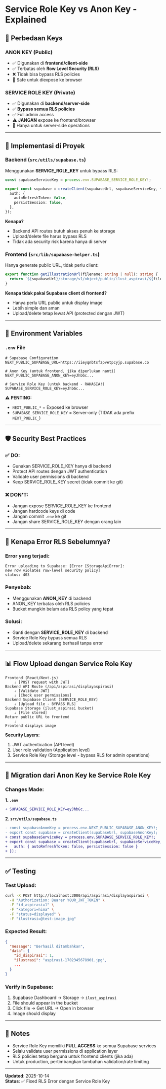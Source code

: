 # Service Role Key vs Anon Key - Explained

## 🔑 Perbedaan Keys

### ANON KEY (Public)

- ✅ Digunakan di **frontend/client-side**
- ✅ Terbatas oleh **Row Level Security (RLS)**
- ❌ Tidak bisa bypass RLS policies
- 📍 Safe untuk diexpose ke browser

### SERVICE ROLE KEY (Private)

- ✅ Digunakan di **backend/server-side**
- ✅ **Bypass semua RLS policies**
- ✅ Full admin access
- ⚠️ **JANGAN** expose ke frontend/browser
- 📍 Hanya untuk server-side operations

---

## 🔧 Implementasi di Proyek

### Backend (`src/utils/supabase.ts`)

Menggunakan **SERVICE_ROLE_KEY** untuk bypass RLS:

```typescript
const supabaseServiceKey = process.env.SUPABASE_SERVICE_ROLE_KEY!;

export const supabase = createClient(supabaseUrl, supabaseServiceKey, {
  auth: {
    autoRefreshToken: false,
    persistSession: false,
  },
});
```

**Kenapa?**

- Backend API routes butuh akses penuh ke storage
- Upload/delete file harus bypass RLS
- Tidak ada security risk karena hanya di server

### Frontend (`src/lib/supabase-helper.ts`)

Hanya generate public URL, tidak perlu client:

```typescript
export function getIllustrationUrl(filename: string | null): string {
  return `${supabaseUrl}/storage/v1/object/public/ilust_aspirasi/${filename}`;
}
```

**Kenapa tidak pakai Supabase client di frontend?**

- Hanya perlu URL public untuk display image
- Lebih simple dan aman
- Upload/delete tetap lewat API (protected dengan JWT)

---

## 🔐 Environment Variables

### `.env` File

```env
# Supabase Configuration
NEXT_PUBLIC_SUPABASE_URL=https://iieyqnbtsfzpvetpcyjp.supabase.co

# Anon Key (untuk frontend, jika diperlukan nanti)
NEXT_PUBLIC_SUPABASE_ANON_KEY=eyJhbGc...

# Service Role Key (untuk backend - RAHASIA!)
SUPABASE_SERVICE_ROLE_KEY=eyJhbGc...
```

⚠️ **PENTING:**

- `NEXT_PUBLIC_*` = Exposed ke browser
- `SUPABASE_SERVICE_ROLE_KEY` = Server-only (TIDAK ada prefix `NEXT_PUBLIC_`)

---

## 🛡️ Security Best Practices

### ✅ DO:

- Gunakan SERVICE_ROLE_KEY hanya di backend
- Protect API routes dengan JWT authentication
- Validate user permissions di backend
- Keep SERVICE_ROLE_KEY secret (tidak commit ke git)

### ❌ DON'T:

- Jangan expose SERVICE_ROLE_KEY ke frontend
- Jangan hardcode keys di code
- Jangan commit `.env` ke git
- Jangan share SERVICE_ROLE_KEY dengan orang lain

---

## 🚀 Kenapa Error RLS Sebelumnya?

### Error yang terjadi:

```
Error uploading to Supabase: [Error [StorageApiError]:
new row violates row-level security policy]
status: 403
```

### Penyebab:

- Menggunakan **ANON_KEY** di backend
- ANON_KEY terbatas oleh RLS policies
- Bucket mungkin belum ada RLS policy yang tepat

### Solusi:

- Ganti dengan **SERVICE_ROLE_KEY** di backend
- Service Role Key bypass semua RLS
- Upload/delete sekarang berhasil tanpa error

---

## 📊 Flow Upload dengan Service Role Key

```
Frontend (React/Next.js)
    ↓ [POST request with JWT]
Backend API Route (/api/aspirasi/displayaspirasi)
    ↓ [Validate JWT]
    ↓ [Check user permissions]
Backend Supabase Client (SERVICE_ROLE_KEY)
    ↓ [Upload file - BYPASS RLS]
Supabase Storage (ilust_aspirasi bucket)
    ↓ [File stored]
Return public URL to frontend
    ↓
Frontend displays image
```

**Security Layers:**

1. JWT authentication (API level)
2. User role validation (Application level)
3. Service Role Key (Storage level - bypass RLS for admin operations)

---

## 🔄 Migration dari Anon Key ke Service Role Key

### Changes Made:

**1. `.env`**

```diff
+ SUPABASE_SERVICE_ROLE_KEY=eyJhbGc...
```

**2. `src/utils/supabase.ts`**

```diff
- const supabaseAnonKey = process.env.NEXT_PUBLIC_SUPABASE_ANON_KEY!;
- export const supabase = createClient(supabaseUrl, supabaseAnonKey);
+ const supabaseServiceKey = process.env.SUPABASE_SERVICE_ROLE_KEY!;
+ export const supabase = createClient(supabaseUrl, supabaseServiceKey, {
+   auth: { autoRefreshToken: false, persistSession: false }
+ });
```

---

## ✅ Testing

### Test Upload:

```bash
curl -X POST http://localhost:3000/api/aspirasi/displayaspirasi \
  -H "Authorization: Bearer YOUR_JWT_TOKEN" \
  -F "id_aspirasi=1" \
  -F "kategori=hima" \
  -F "status=displayed" \
  -F "ilustrasi=@test-image.jpg"
```

### Expected Result:

```json
{
  "message": "Berhasil ditambahkan",
  "data": {
    "id_dispirasi": 1,
    "ilustrasi": "aspirasi-1702345678901.jpg",
    ...
  }
}
```

### Verify in Supabase:

1. Supabase Dashboard → Storage → `ilust_aspirasi`
2. File should appear in the bucket
3. Click file → Get URL → Open in browser
4. Image should display

---

## 📝 Notes

- Service Role Key memiliki **FULL ACCESS** ke semua Supabase services
- Selalu validate user permissions di application layer
- RLS policies tetap berguna untuk frontend clients (jika ada)
- Untuk production, pertimbangkan tambahan validation/rate limiting

---

**Updated**: 2025-10-14  
**Status**: ✅ Fixed RLS Error dengan Service Role Key
